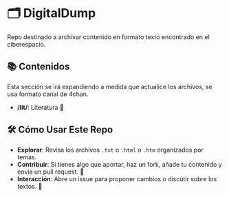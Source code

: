 # 🗂️ DigitalDump

Repo destinado a archivar contenido en formato texto encontrado en el ciberespacio. 

## 📚 Contenidos

Esta sección se irá expandiendo a medida que actualice los archivos, se usa formato canal de 4chan.

- **/lit/**: Literatura 📖

## 🛠️ Cómo Usar Este Repo

- **Explorar**: Revisa los archivos `.txt` o `.html` o `.htm` organizados por temas.
- **Contribuir**: Si tienes algo que aportar, haz un fork, añade tu contenido y envía un pull request. 🔄
- **Interacción**: Abre un issue para proponer cambios o discutir sobre los textos. 💬
